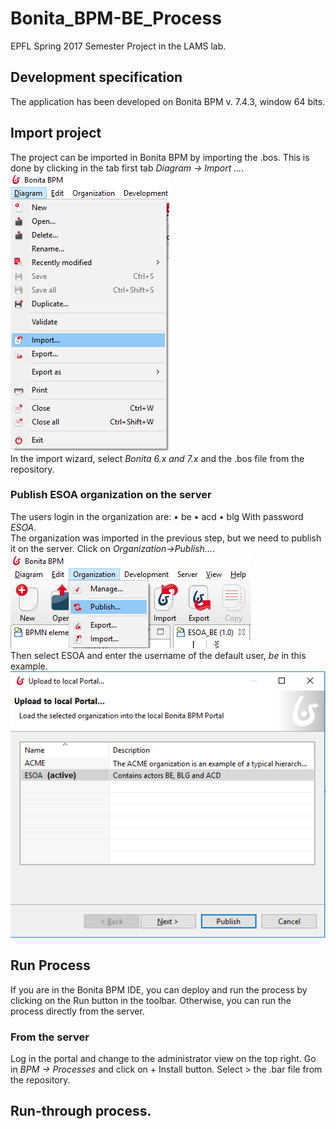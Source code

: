 # Bonita_BPM-BE_Process
EPFL Spring 2017 Semester Project in the LAMS lab.
## Development specification
The application has been developed on Bonita BPM v. 7.4.3, window 64 bits.
## Import project
The project can be imported in Bonita BPM by importing the .bos. This is done by clicking in the tab first tab *Diagram -> Import …*.  
![import_screenshot](https://github.com/EneaBell/Bonita_BPM-BE_Process/blob/master/img/import_1.PNG)  
In the import wizard, select *Bonita 6.x and 7.x* and the .bos file from the repository.
 
### Publish ESOA organization on the server 
The users login in the organization are: 
•	be
•	acd
•	blg
With password *ESOA*.  
The organization was imported in the previous step, but we need to publish it on the server. Click on *Organization->Publish...*.  
![Publish_screenshot](https://github.com/EneaBell/Bonita_BPM-BE_Process/blob/master/img/import_org_publish.PNG)  
Then select ESOA and enter the username of the default user, *be* in this example.  
![Select_ESOA](https://github.com/EneaBell/Bonita_BPM-BE_Process/blob/master/img/ESOA_select.PNG)  

## Run Process
If you are in the Bonita BPM IDE, you can deploy and run the process by clicking on the Run button in the toolbar.
Otherwise, you can run the process directly from the server.
### From the server
Log in the portal and change to the administrator view on the top right. Go in *BPM ->  Processes* and click on + Install button. Select > the .bar file from the repository.
## Run-through process.
